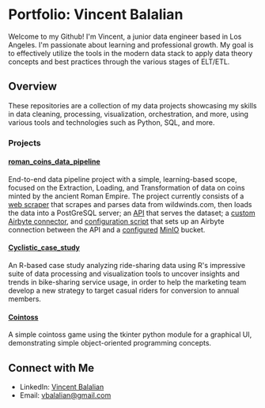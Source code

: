 # Portfolio: Vincent Balalian

Welcome to my Github! I'm Vincent, a junior data engineer based in Los Angeles. I'm passionate about learning and professional growth. My goal is to effectively utilize the tools in the modern data stack to apply data theory concepts and best practices through the various stages of ELT/ETL.

## Overview

These repositories are a collection of my data projects showcasing my skills in data cleaning, processing, visualization, orchestration, and more, using various tools and technologies such as Python, SQL, and more.

### Projects

#### [roman_coins_data_pipeline](https://github.com/vbalalian/roman_coins_data_pipeline)

End-to-end data pipeline project with a simple, learning-based scope, focused on the Extraction, Loading, and Transformation of data on coins minted by the ancient Roman Empire. The project currently consists of a [web scraper](https://github.com/vbalalian/roman_coins_data_pipeline/blob/master/web_scraping/web_scraper.py) that scrapes and parses data from wildwinds.com, then loads the data into a PostGreSQL server; an [API](https://github.com/vbalalian/roman_coins_data_pipeline/blob/master/api/main.py) that serves the dataset; a [custom Airbyte connector](https://github.com/vbalalian/roman_coins_data_pipeline/blob/master/custom-airbyte-connector/source_roman_coin_api/source.py), and [configuration script](https://github.com/vbalalian/roman_coins_data_pipeline/blob/master/airbyte-api-minio-connection/airbyte_connection_config.py) that sets up an Airbyte connection between the API and a [configured](https://github.com/vbalalian/roman_coins_data_pipeline/blob/c78bec8854deae898e19177d0f8e019241ee4b15/compose.yaml#L53) [MinIO](https://github.com/vbalalian/roman_coins_data_pipeline/blob/c78bec8854deae898e19177d0f8e019241ee4b15/compose.yaml#L42) bucket.

#### [Cyclistic_case_study](https://github.com/vbalalian/Cyclistic_case_study)

An R-based case study analyzing ride-sharing data using R's impressive suite of data processing and visualization tools to uncover insights and trends in bike-sharing service usage, in order to help the marketing team develop a new strategy to target casual riders for conversion to annual members. 

#### [Cointoss](https://github.com/vbalalian/cointoss)

A simple cointoss game using the tkinter python module for a graphical UI, demonstrating simple object-oriented programming concepts.

## Connect with Me

* LinkedIn: [Vincent Balalian](https://www.linkedin.com/in/vincent-balalian/)
* Email: vbalalian@gmail.com
